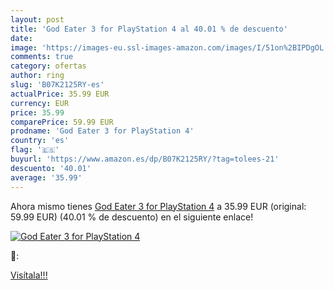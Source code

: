 ```yaml
---
layout: post
title: 'God Eater 3 for PlayStation 4 al 40.01 % de descuento'
date: 
image: 'https://images-eu.ssl-images-amazon.com/images/I/51on%2BIPDgOL._SL200_.jpg'
comments: true
category: ofertas
author: ring
slug: 'B07K2125RY-es'
actualPrice: 35.99 EUR
currency: EUR
price: 35.99
comparePrice: 59.99 EUR
prodname: 'God Eater 3 for PlayStation 4'
country: 'es'
flag: '🇪🇸'
buyurl: 'https://www.amazon.es/dp/B07K2125RY/?tag=tolees-21'
descuento: '40.01'
average: '35.99'
---
```


Ahora mismo tienes [God Eater 3 for PlayStation 4](https://www.amazon.es/dp/B07K2125RY/?tag=tolees-21) a 35.99 EUR (original: 59.99 EUR) (40.01 %  de descuento) en el siguiente enlace!

[![God Eater 3 for PlayStation 4](https://images-eu.ssl-images-amazon.com/images/I/51on%2BIPDgOL._SL200_.jpg)](https://www.amazon.es/dp/B07K2125RY/?tag=tolees-21)

🔎:


[Visítala!!!](https://www.amazon.es/dp/B07K2125RY/?tag=tolees-21)
